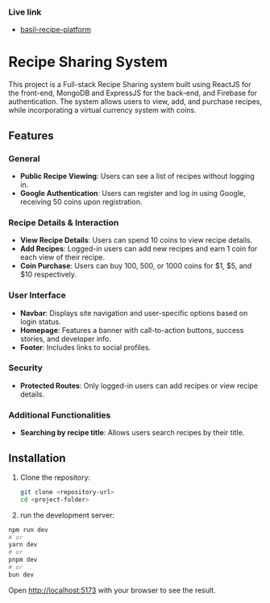 ### Live link

- [basil-recipe-platform](https://recipelearning.netlify.app/)

# Recipe Sharing System

This project is a Full-stack Recipe Sharing system built using ReactJS for the front-end, MongoDB and ExpressJS for the back-end, and Firebase for authentication. The system allows users to view, add, and purchase recipes, while incorporating a virtual currency system with coins.

## Features

### General

- **Public Recipe Viewing**: Users can see a list of recipes without logging in.
- **Google Authentication**: Users can register and log in using Google, receiving 50 coins upon registration.

### Recipe Details & Interaction

- **View Recipe Details**: Users can spend 10 coins to view recipe details.
- **Add Recipes**: Logged-in users can add new recipes and earn 1 coin for each view of their recipe.
- **Coin Purchase**: Users can buy 100, 500, or 1000 coins for $1, $5, and $10 respectively.

### User Interface

- **Navbar**: Displays site navigation and user-specific options based on login status.
- **Homepage**: Features a banner with call-to-action buttons, success stories, and developer info.
- **Footer**: Includes links to social profiles.

### Security

- **Protected Routes**: Only logged-in users can add recipes or view recipe details.

### Additional Functionalities

- **Searching by recipe title**: Allows users search recipes by their title.

## Installation

1. Clone the repository:

   ```bash
   git clone <repository-url>
   cd <project-folder>

   ```

2. run the development server:

```bash
npm run dev
# or
yarn dev
# or
pnpm dev
# or
bun dev
```

Open [http://localhost:5173](http://localhost:5173) with your browser to see the result.
